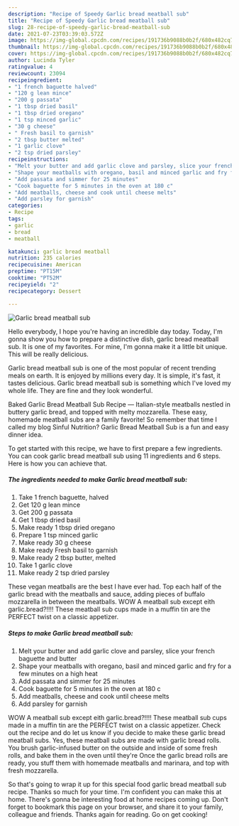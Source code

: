 ```yaml
---
description: "Recipe of Speedy Garlic bread meatball sub"
title: "Recipe of Speedy Garlic bread meatball sub"
slug: 28-recipe-of-speedy-garlic-bread-meatball-sub
date: 2021-07-23T03:39:03.572Z
image: https://img-global.cpcdn.com/recipes/191736b9088b0b2f/680x482cq70/garlic-bread-meatball-sub-recipe-main-photo.jpg
thumbnail: https://img-global.cpcdn.com/recipes/191736b9088b0b2f/680x482cq70/garlic-bread-meatball-sub-recipe-main-photo.jpg
cover: https://img-global.cpcdn.com/recipes/191736b9088b0b2f/680x482cq70/garlic-bread-meatball-sub-recipe-main-photo.jpg
author: Lucinda Tyler
ratingvalue: 4
reviewcount: 23094
recipeingredient:
- "1 french baguette halved"
- "120 g lean mince"
- "200 g passata"
- "1 tbsp dried basil"
- "1 tbsp dried oregano"
- "1 tsp minced garlic"
- "30 g cheese"
- " Fresh basil to garnish"
- "2 tbsp butter melted"
- "1 garlic clove"
- "2 tsp dried parsley"
recipeinstructions:
- "Melt your butter and add garlic clove and parsley, slice your french baguette and butter"
- "Shape your meatballs with oregano, basil and minced garlic and fry for a few minutes on a high heat"
- "Add passata and simmer for 25 minutes"
- "Cook baguette for 5 minutes in the oven at 180 c"
- "Add meatballs, cheese and cook until cheese melts"
- "Add parsley for garnish"
categories:
- Recipe
tags:
- garlic
- bread
- meatball

katakunci: garlic bread meatball 
nutrition: 235 calories
recipecuisine: American
preptime: "PT15M"
cooktime: "PT52M"
recipeyield: "2"
recipecategory: Dessert

---
```



![Garlic bread meatball sub](https://img-global.cpcdn.com/recipes/191736b9088b0b2f/680x482cq70/garlic-bread-meatball-sub-recipe-main-photo.jpg)

Hello everybody, I hope you're having an incredible day today. Today, I'm gonna show you how to prepare a distinctive dish, garlic bread meatball sub. It is one of my favorites. For mine, I'm gonna make it a little bit unique. This will be really delicious.

Garlic bread meatball sub is one of the most popular of recent trending meals on earth. It is enjoyed by millions every day. It is simple, it's fast, it tastes delicious. Garlic bread meatball sub is something which I've loved my whole life. They are fine and they look wonderful.

Baked Garlic Bread Meatball Sub Recipe — Italian-style meatballs nestled in buttery garlic bread, and topped with melty mozzarella. These easy, homemade meatball subs are a family favorite! So remember that time I called my blog Sinful Nutrition? Garlic Bread Meatball Sub is a fun and easy dinner idea.


To get started with this recipe, we have to first prepare a few ingredients. You can cook garlic bread meatball sub using 11 ingredients and 6 steps. Here is how you can achieve that.

<!--inarticleads1-->

##### The ingredients needed to make Garlic bread meatball sub:

1. Take 1 french baguette, halved
1. Get 120 g lean mince
1. Get 200 g passata
1. Get 1 tbsp dried basil
1. Make ready 1 tbsp dried oregano
1. Prepare 1 tsp minced garlic
1. Make ready 30 g cheese
1. Make ready  Fresh basil to garnish
1. Make ready 2 tbsp butter, melted
1. Take 1 garlic clove
1. Make ready 2 tsp dried parsley


These vegan meatballs are the best I have ever had. Top each half of the garlic bread with the meatballs and sauce, adding pieces of buffalo mozzarella in between the meatballs. WOW A meatball sub except eith garlic.bread?!!!! These meatball sub cups made in a muffin tin are the PERFECT twist on a classic appetizer. 

<!--inarticleads2-->

##### Steps to make Garlic bread meatball sub:

1. Melt your butter and add garlic clove and parsley, slice your french baguette and butter
1. Shape your meatballs with oregano, basil and minced garlic and fry for a few minutes on a high heat
1. Add passata and simmer for 25 minutes
1. Cook baguette for 5 minutes in the oven at 180 c
1. Add meatballs, cheese and cook until cheese melts
1. Add parsley for garnish


WOW A meatball sub except eith garlic.bread?!!!! These meatball sub cups made in a muffin tin are the PERFECT twist on a classic appetizer. Check out the recipe and do let us know if you decide to make these garlic bread meatball subs. Yes, these meatball subs are made with garlic bread rolls. You brush garlic-infused butter on the outside and inside of some fresh rolls, and bake them in the oven until they&#39;re Once the garlic bread rolls are ready, you stuff them with homemade meatballs and marinara, and top with fresh mozzarella. 

So that's going to wrap it up for this special food garlic bread meatball sub recipe. Thanks so much for your time. I'm confident you can make this at home. There's gonna be interesting food at home recipes coming up. Don't forget to bookmark this page on your browser, and share it to your family, colleague and friends. Thanks again for reading. Go on get cooking!
